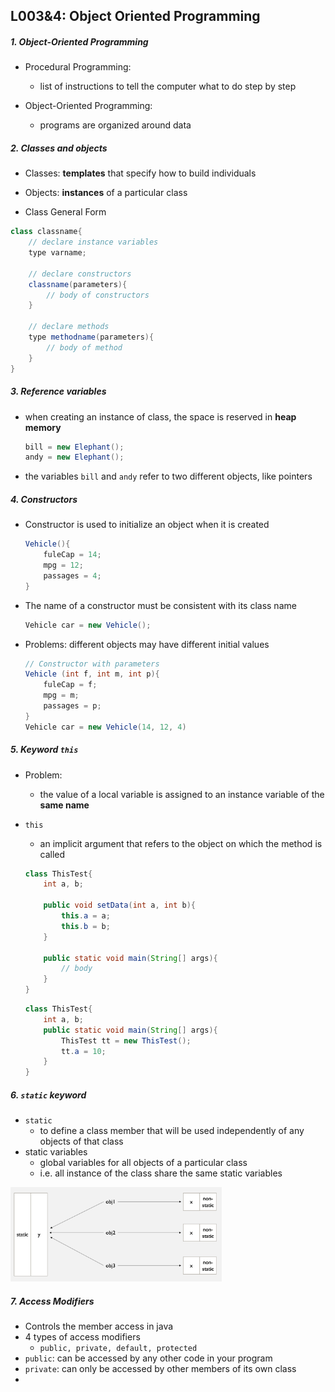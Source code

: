 ## L003&4: Object Oriented Programming

##### 1. Object-Oriented Programming

-   Procedural Programming: 

    -   list of instructions to tell the computer what to do step by step

-   Object-Oriented Programming: 

    -   programs are organized around data

        

##### 2. Classes and objects

-   Classes: **templates** that specify how to build individuals
-   Objects: **instances** of a particular class

-   Class General Form

```java
class classname{
    // declare instance variables
    type varname;
    
    // declare constructors
    classname(parameters){
        // body of constructors
    }
    
    // declare methods
    type methodname(parameters){
        // body of method
    }
}
```



##### 3. Reference variables

-   when creating an instance of class, the space is reserved in **heap memory**

    ```java
    bill = new Elephant();
    andy = new Elephant();
    ```

-   the variables `bill` and `andy` refer to two different objects, like pointers



##### 4. Constructors

-   Constructor is used to initialize an object when it is created

    ```java
    Vehicle(){
        fuleCap = 14;
        mpg = 12;
        passages = 4;
    }
    ```

-   The name of a constructor must be consistent with its class name

    ```java
    Vehicle car = new Vehicle();
    ```

-   Problems: different objects may have different initial values

    ```java
    // Constructor with parameters
    Vehicle (int f, int m, int p){
        fuleCap = f;
        mpg = m;
        passages = p;
    }
    Vehicle car = new Vehicle(14, 12, 4)
    ```

    

##### 5. Keyword `this`

-   Problem: 

    -   the value of a local variable is assigned to an instance variable of the **same name**

-   `this`

    -   an implicit argument that refers to the object on which the method is called

    ```java
    class ThisTest{
        int a, b;
        
    	public void setData(int a, int b){
            this.a = a;
            this.b = b;
        } 
        
        public static void main(String[] args){
            // body
        }
    }
    ```

    ```java
    class ThisTest{
        int a, b;
        public static void main(String[] args){
            ThisTest tt = new ThisTest();
            tt.a = 10;
        }
    }
    ```



##### 6. `static` keyword

-   `static`
    -   to define a class member that will be used independently of any objects of that class
-   static variables
    -   global variables for all objects of a particular class
    -   i.e. all instance of the class share the same static variables

<img src="assets/Screenshot 2023-03-30 at 02.15.41.png" alt="Screenshot 2023-03-30 at 02.15.41" style="zoom:33%;" />



##### 7. Access Modifiers

-   Controls the member access in java
-   4 types of access modifiers
    -   `public, private, default, protected`
-   `public`: can be accessed by any other code in your program
-   `private`: can only be accessed by other members of its own class
-   









